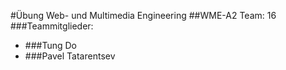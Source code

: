#Übung Web- und Multimedia Engineering
##WME-A2 Team: 16
###Teammitglieder:
* ###Tung Do
* ###Pavel Tatarentsev
